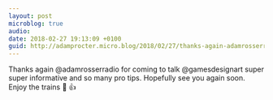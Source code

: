 ```yaml
---
layout: post
microblog: true
audio: 
date: 2018-02-27 19:13:09 +0100
guid: http://adamprocter.micro.blog/2018/02/27/thanks-again-adamrosserradio.html
---
```

Thanks again @adamrosserradio for coming to talk @gamesdesignart super super informative and so many pro tips. Hopefully see you again soon. Enjoy the trains 🚂 👍
